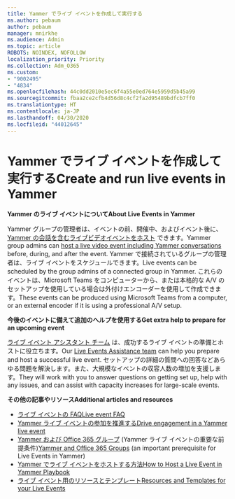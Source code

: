 ```yaml
---
title: Yammer でライブ イベントを作成して実行する
ms.author: pebaum
author: pebaum
manager: mnirkhe
ms.audience: Admin
ms.topic: article
ROBOTS: NOINDEX, NOFOLLOW
localization_priority: Priority
ms.collection: Adm_O365
ms.custom:
- "9002495"
- "4834"
ms.openlocfilehash: 44c0dd2010e5ec6f4a55e0ed764e5959d5b45a99
ms.sourcegitcommit: fbaa2ce2cfb4d56d8c4cf2fa2d95489bdfcb7ff0
ms.translationtype: HT
ms.contentlocale: ja-JP
ms.lasthandoff: 04/30/2020
ms.locfileid: "44012645"
---
```

# <a name="create-and-run-live-events-in-yammer"></a><span data-ttu-id="21ed6-102">Yammer でライブ イベントを作成して実行する</span><span class="sxs-lookup"><span data-stu-id="21ed6-102">Create and run live events in Yammer</span></span>

<span data-ttu-id="21ed6-103">**Yammer のライブ イベントについて**</span><span class="sxs-lookup"><span data-stu-id="21ed6-103">**About Live Events in Yammer**</span></span>

<span data-ttu-id="21ed6-104">Yammer グループの管理者は、イベントの前、開催中、およびイベント後に、[Yammer の会話を含むライブビデオイベントをホスト](https://docs.microsoft.com/yammer/manage-yammer-groups/yammer-live-events) できます。</span><span class="sxs-lookup"><span data-stu-id="21ed6-104">Yammer group admins can [host a live video event including Yammer conversations](https://docs.microsoft.com/yammer/manage-yammer-groups/yammer-live-events) before, during, and after the event.</span></span> <span data-ttu-id="21ed6-105">Yammer で接続されているグループの管理者は、ライブ イベントをスケジュールできます。</span><span class="sxs-lookup"><span data-stu-id="21ed6-105">Live events can be scheduled by the group admins of a connected group in Yammer.</span></span> <span data-ttu-id="21ed6-106">これらのイベントは、Microsoft Teams をコンピューターから、または本格的な A/V のセットアップを使用している場合は外付けエンコーダーを使用して作成できます。</span><span class="sxs-lookup"><span data-stu-id="21ed6-106">These events can be produced using Microsoft Teams from a computer, or an external encoder if it is using a professional A/V setup.</span></span>

<span data-ttu-id="21ed6-107">**今後のイベントに備えて追加のヘルプを使用する**</span><span class="sxs-lookup"><span data-stu-id="21ed6-107">**Get extra help to prepare for an upcoming event**</span></span>

<span data-ttu-id="21ed6-108">[ライブ イベント アシスタント チーム](https://aka.ms/AA87gbh) は、成功するライブ イベントの準備とホストに役立ちます。</span><span class="sxs-lookup"><span data-stu-id="21ed6-108">Our [Live Events Assistance team](https://aka.ms/AA87gbh) can help you prepare and host a successful live event.</span></span> <span data-ttu-id="21ed6-109">セットアップの詳細の質問への回答などあらゆる問題を解決します。また、大規模なイベントの収容人数の増加を支援します。</span><span class="sxs-lookup"><span data-stu-id="21ed6-109">They will work with you to answer questions on getting set up, help with any issues, and can assist with capacity increases for large-scale events.</span></span>

<span data-ttu-id="21ed6-110">**その他の記事やリソース**</span><span class="sxs-lookup"><span data-stu-id="21ed6-110">**Additional articles and resources**</span></span>

- [<span data-ttu-id="21ed6-111">ライブ イベントの FAQ</span><span class="sxs-lookup"><span data-stu-id="21ed6-111">Live event FAQ</span></span>](https://support.office.com/article/43bbd59d-a734-4c8f-923d-6a239d137d34)
- [<span data-ttu-id="21ed6-112">Yammer ライブ イベントの参加を推進する</span><span class="sxs-lookup"><span data-stu-id="21ed6-112">Drive engagement in a Yammer live event</span></span>](https://support.office.com/article/drive-engagement-in-a-yammer-live-event-c0244ad8-6dcb-419c-add9-2e4a00543412?ui=en-US&rs=en-US&ad=US)
- <span data-ttu-id="21ed6-113">[Yammer および Office 365 グループ](https://docs.microsoft.com/yammer/manage-yammer-groups/yammer-and-office-365-groups) (Yammer ライブ イベントの重要な前提条件)</span><span class="sxs-lookup"><span data-stu-id="21ed6-113">[Yammer and Office 365 Groups](https://docs.microsoft.com/yammer/manage-yammer-groups/yammer-and-office-365-groups) (an important prerequisite for Live Events in Yammer)</span></span>
- [<span data-ttu-id="21ed6-114">Yammer でライブ イベントをホストする方法</span><span class="sxs-lookup"><span data-stu-id="21ed6-114">How to Host a Live Event in Yammer Playbook</span></span>](https://aka.ms/LiveEventsinYammerplaybook)
- [<span data-ttu-id="21ed6-115">ライブ イベント用のリソースとテンプレート</span><span class="sxs-lookup"><span data-stu-id="21ed6-115">Resources and Templates for your Live Events</span></span>](https://aka.ms/LiveEventYammerTemplates)
